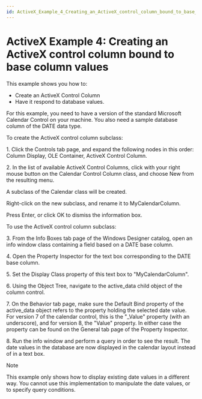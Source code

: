 ```yaml
---
id: ActiveX_Example_4_Creating_an_ActiveX_control_column_bound_to_base_column_values
---
```


# ActiveX Example 4: Creating an ActiveX control column bound to base column values

This example shows you how to:

- Create an ActiveX Control Column
- Have it respond to database values.

For this example, you need to have a version of the standard Microsoft Calendar Control on your machine. You also need a sample database column of the DATE data type.

To create the ActiveX control column subclass:

1. Click the Controls tab page, and expand the following nodes in this order: Column Display, OLE Container, ActiveX Control Column.

2. In the list of available ActiveX Control Columns, click with your right mouse button on the Calendar Control Column class, and choose New from the resulting menu.

A subclass of the Calendar class will be created.

Right-click on the new subclass, and rename it to MyCalendarColumn.

Press Enter, or click OK to dismiss the information box.

To use the ActiveX control column subclass:

3. From the Info Boxes tab page of the Windows Designer catalog, open an info window class containing a field based on a DATE base column.

4. Open the Property Inspector for the text box corresponding to the DATE base column.

5. Set the Display Class property of this text box to "MyCalendarColumn".

6. Using the Object Tree, navigate to the active_data child object of the column control.

7. On the Behavior tab page, make sure the Default Bind property of the active_data object refers to the property holding the selected date value. For version 7 of the calendar control, this is the "_Value" property (with an underscore), and for version 8, the "Value" property. In either case the property can be found on the General tab page of the Property Inspector.

8. Run the info window and perform a query in order to see the result. The date values in the database are now displayed in the calendar layout instead of in a text box.

> [!NOTE]
> This example only shows how to display existing date values in a different way. You cannot use this implementation to manipulate the date values, or to specify query conditions.